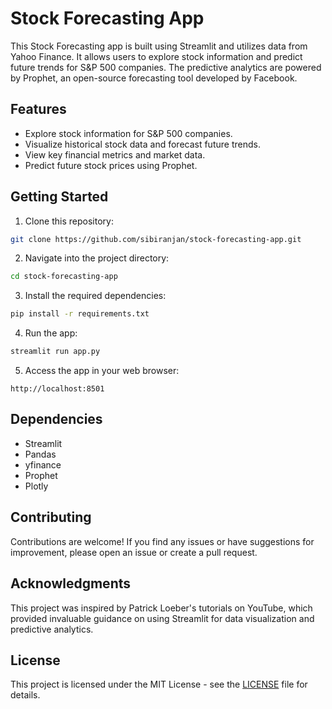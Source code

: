 # Stock Forecasting App

This Stock Forecasting app is built using Streamlit and utilizes data from Yahoo Finance. It allows users to explore stock information and predict future trends for S&P 500 companies. The predictive analytics are powered by Prophet, an open-source forecasting tool developed by Facebook.

## Features

- Explore stock information for S&P 500 companies.
- Visualize historical stock data and forecast future trends.
- View key financial metrics and market data.
- Predict future stock prices using Prophet.

## Getting Started

1. Clone this repository:

```bash
git clone https://github.com/sibiranjan/stock-forecasting-app.git
```

2. Navigate into the project directory:

```bash
cd stock-forecasting-app
```

3. Install the required dependencies:

```bash
pip install -r requirements.txt
```

4. Run the app:

```bash
streamlit run app.py
```

5. Access the app in your web browser:

```
http://localhost:8501
```

## Dependencies

- Streamlit
- Pandas
- yfinance
- Prophet
- Plotly

## Contributing

Contributions are welcome! If you find any issues or have suggestions for improvement, please open an issue or create a pull request.

## Acknowledgments

This project was inspired by Patrick Loeber's tutorials on YouTube, which provided invaluable guidance on using Streamlit for data visualization and predictive analytics.

## License

This project is licensed under the MIT License - see the [LICENSE](LICENSE) file for details.
